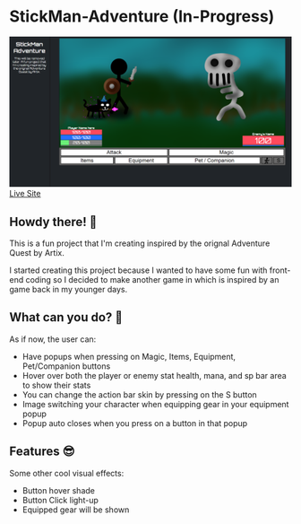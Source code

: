 # StickMan-Adventure (In-Progress)
![Game preview StickMan-Adventure](images/ReadMe-Images/front-image.png)
[Live Site](https://mingrkli.github.io/StickMan-Adventure/)

## Howdy there! 👋
This is a fun project that I'm creating inspired by the orignal Adventure Quest by Artix. 

I started creating this project because I wanted to have some fun with front-end coding so I decided to make another game in which is inspired by an game back in my younger days.

## What can you do? 🤔
As if now, the user can:

- Have popups when pressing on Magic, Items, Equipment, Pet/Companion buttons
- Hover over both the player or enemy stat health, mana, and sp bar area to show their stats
- You can change the action bar skin by pressing on the S button
- Image switching your character when equipping gear in your equipment popup
- Popup auto closes when you press on a button in that popup

## Features 😎
Some other cool visual effects:

- Button hover shade
- Button Click light-up
- Equipped gear will be shown
